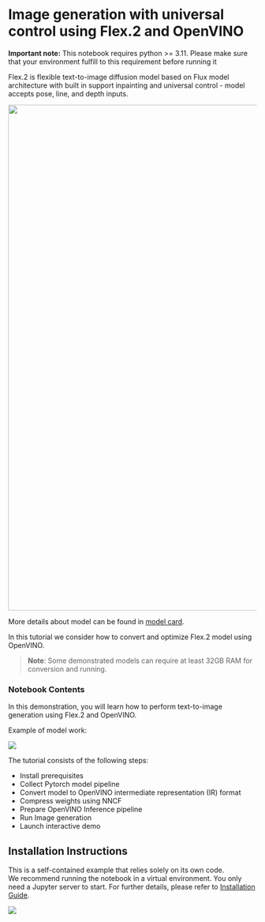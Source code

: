 # Image generation with universal control using Flex.2 and OpenVINO

<div class="alert alert-block alert-danger"> <b>Important note:</b> This notebook requires python >= 3.11. Please make sure that your environment fulfill to this requirement before running it </div>

Flex.2 is flexible text-to-image diffusion model based on Flux model architecture with built in support inpainting and universal control - model accepts pose, line, and depth inputs.

<img src="https://github.com/user-attachments/assets/6a9ab66a-387a-4538-8625-2bb3a16072b5" width="1024"> 

More details about model can be found in [model card](https://huggingface.co/ostris/Flex.2-preview).

In this tutorial we consider how to convert and optimize Flex.2 model using OpenVINO.

>**Note**: Some demonstrated models can require at least 32GB RAM for conversion and running.

### Notebook Contents

In this demonstration, you will learn how to perform text-to-image generation using Flex.2 and OpenVINO. 

Example of model work:

![](https://github.com/user-attachments/assets/140685b7-2c5d-4cef-86fb-33df0849ec1a)

The tutorial consists of the following steps:

- Install prerequisites
- Collect Pytorch model pipeline
- Convert model to OpenVINO intermediate representation (IR) format 
- Compress weights using NNCF
- Prepare OpenVINO Inference pipeline
- Run Image generation
- Launch interactive demo

## Installation Instructions

This is a self-contained example that relies solely on its own code.</br>
We recommend running the notebook in a virtual environment. You only need a Jupyter server to start.
For further details, please refer to [Installation Guide](../../README.md).

<img referrerpolicy="no-referrer-when-downgrade" src="https://static.scarf.sh/a.png?x-pxid=5b5a4db0-7875-4bfb-bdbd-01698b5b1a77&file=notebooks/flex.2-image-generation/README.md" />

